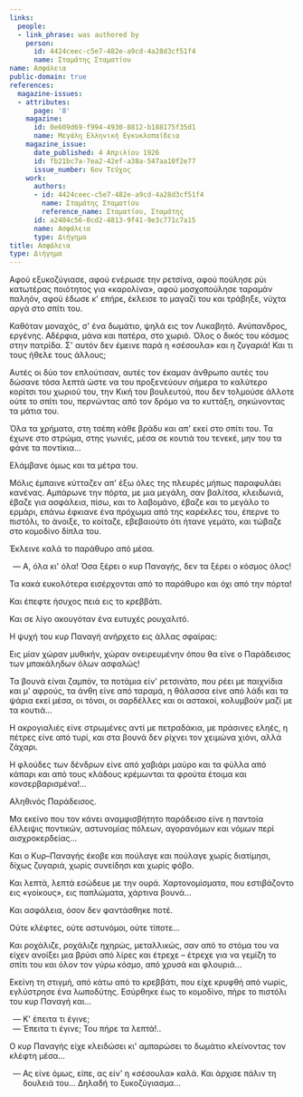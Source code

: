 ```yaml
---
links:
  people:
  - link_phrase: was authored by
    person:
      id: 4424ceec-c5e7-482e-a9cd-4a28d3cf51f4
      name: Σταμάτης Σταματίου
name: Ασφάλεια
public-domain: true
references:
  magazine-issues:
  - attributes:
      page: '8'
    magazine:
      id: 0e609d69-f994-4930-8812-b188175f35d1
      name: Μεγάλη Ελληνική Εγκυκλοπαίδεια
    magazine_issue:
      date_published: 4 Απριλίου 1926
      id: fb21bc7a-7ea2-42ef-a38a-547aa10f2e77
      issue_number: 6ον Τεύχος
    work:
      authors:
      - id: 4424ceec-c5e7-482e-a9cd-4a28d3cf51f4
        name: Σταμάτης Σταματίου
        reference_name: Σταματίου, Σταμάτης
      id: a2404c56-0cd2-4813-9f41-9e3c771c7a15
      name: Ασφάλεια
      type: Διήγημα
title: Ασφάλεια
type: Διήγημα
---
```


<main class="content" itemprop="text">
<p>Αφού εξυκοζύγιασε, αφού ενέρωσε την ρετσίνα, αφού πούλησε ρύι κατωτέρας ποιότητος για «καρολίνα», αφού μοσχοπούλησε
ταραμάν παληόν, αφού έδωσε κ' επήρε, έκλεισε το μαγαζί του και τράβηξε, νύχτα αργά στο σπίτι του.</p>

<p>Καθόταν μοναχός, σ' ένα δωμάτιο, ψηλά εις τον Λυκαβητό. Ανύπανδρος, εργένης. Αδέρφια, μάνα και πατέρα, στο χωριό. Όλος ο
δικός του κόσμος στην πατρίδα. Σ' αυτόν δεν έμεινε παρά η «σέσουλα» και η ζυγαριά! Και τι τους ήθελε τους άλλους;</p>

<p>Αυτές οι δύο τον επλούτισαν, αυτές τον έκαμαν άνθρωπο αυτές του δώσανε τόσα λεπτά ώστε να του προξενεύουν σήμερα το
καλύτερο κορίτσι του χωριού του, την Κική του βουλευτού, που δεν τολμούσε άλλοτε ούτε το σπίτι του, περνώντας από τον
δρόμο να το κυττάξη, σηκώνοντας τα μάτια του.</p>

<p>Όλα τα χρήματα, στη τσέπη κάθε βράδυ και απ' εκεί στο σπίτι του. Τα έχωνε στο στρώμα, στης γωνιές, μέσα σε κουτιά του
τενεκέ, μην του τα φάνε τα ποντίκια...</p>

<p>Ελάμβανε όμως και τα μέτρα του.</p>

<p>Μόλις έμπαινε κύτταζεν απ' έξω όλες της πλευρές μήπως παραφυλάει κανένας. Αμπάρωνε την πόρτα, με μια μεγάλη, σαν
βαλίτσα, κλειδωνιά, έβαζε για ασφάλεια, πίσω, και το λαβομάνο, έβαζε και το μεγάλο το ερμάρι, επάνω έφκιανε ένα πρόχωμα
από της καρέκλες του, έπερνε το πιστόλι, το άνοιξε, το κοίταζε, εβεβαιούτο ότι ήτανε γεμάτο, και τώβαζε στο κομοδίνο
δίπλα του.</p>

<p>Έκλεινε καλά το παράθυρο από μέσα.</p>

<ol style="list-style-type: '&mdash; '">
  <li>Α, όλα κι' όλα! Όσα ξέρει ο κυρ Παναγής, δεν τα ξέρει ο κόσμος όλος!</li>
</ol>

<p>Τα κακά ευκολότερα εισέρχονται από το παράθυρο και όχι από την πόρτα!</p>

<p>Και έπεφτε ήσυχος πειά εις το κρεββάτι.</p>

<p>Και σε λίγο ακουγόταν ένα ευτυχές ρουχαλιτό.</p>

<p>Η ψυχή του κυρ Παναγή ανήρχετο εις άλλας σφαίρας:</p>

<p>Εις μίαν χώραν μυθικήν, χώραν ονειρευμένην όπου θα είνε ο Παράδεισος των μπακάληδων όλων ασφαλώς!</p>

<p>Τα βουνά είναι ζαμπόν, τα ποτάμια είν' ρετσινάτο, που ρέει με παιχνίδια και μ' αφρούς, τα άνθη είνε από ταραμά, η
θάλασσα είνε από λάδι και τα ψάρια εκεί μέσα, οι τόνοι, οι σαρδέλλες και οι αστακοί, κολυμβούν μαζί με τα κουτιά...</p>

<p>Η ακρογιαλιές είνε στρωμένες αντί με πετραδάκια, με πράσινες εληές, η πέτρες είνε από τυρί, και στα βουνά δεν ρίχνει τον
χειμώνα χιόνι, αλλά ζάχαρι.</p>

<p>Η φλούδες των δένδρων είνε από χαβιάρι μαύρο και τα φύλλα από κάπαρι και από τους κλάδους κρέμωνται τα φρούτα έτοιμα και
κονσερβαρισμένα!...</p>

<p>Αληθινός Παράδεισος.</p>

<p>Μα εκείνο που τον κάνει αναμφισβήτητο παράδεισο είνε η παντοία έλλειψις ποντικών, αστυνομίας πόλεων, αγορανόμων και
νόμων περί αισχροκερδείας...</p>

<p>Και ο Κυρ&ndash;Παναγής έκοβε και πούλαγε και πούλαγε χωρίς διατίμησι, δίχως ζυγαριά, χωρίς συνείδησι και χωρίς φόβο.</p>

<p>Και λεπτά, λεπτά εσώδευε με την ουρά. Χαρτονομίσματα, που εστιβάζοντο εις «γοίκους», εις παπλώματα, χάρτινα βουνά...</p>

<p>Και ασφάλεια, όσον δεν φαντάσθηκε ποτέ.</p>

<p>Ούτε κλέφτες, ούτε αστυνόμοι, ούτε τίποτε...</p>

<p>Και ροχάλιζε, ροχάλιζε ηχηρώς, μεταλλικώς, σαν από το στόμα του να είχεν ανοίξει μια βρύσι από λίρες και έτρεχε &ndash;
έτρεχε για να γεμίζη το σπίτι του και όλον τον γύρω κόσμο, από χρυσά και φλουριά...</p>

<p>Εκείνη τη στιγμή, από κάτω από το κρεββάτι, που είχε κρυφθή από νωρίς, εγλύστρησε ένα λωποδύτης. Εσύρθηκε έως το
κομοδίνο, πήρε το πιστόλι του κυρ Παναγή και...</p>

<ol style="list-style-type: '&mdash; '">
  <li>Κ' έπειτα τι έγινε;</li>
  <li>Έπειτα τι έγινε; Του πήρε τα λεπτά!..</li>
</ol>

<p>Ο κυρ Παναγής είχε κλειδώσει κι' αμπαρώσει το δωμάτιο κλείνοντας τον κλέφτη μέσα...</p>

<ol style="list-style-type: '&mdash; '">
  <li>Ας είνε όμως, είπε, ας είν' η «σέσουλα» καλά. Και άρχισε πάλιν τη δουλειά του... Δηλαδή το ξυκοζύγιασμα...</li>
</ol>
</main>
